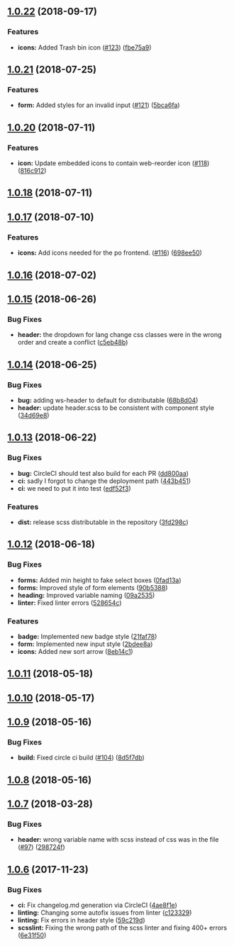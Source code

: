 <a name="1.0.22"></a>
## [1.0.22](https://github.com/fabric-design/scss/compare/1.0.21...1.0.22) (2018-09-17)


### Features

* **icons:** Added Trash bin icon ([#123](https://github.com/fabric-design/scss/issues/123)) ([fbe75a9](https://github.com/fabric-design/scss/commit/fbe75a9))



<a name="1.0.21"></a>
## [1.0.21](https://github.com/fabric-design/scss/compare/1.0.20...1.0.21) (2018-07-25)


### Features

* **form:** Added styles for an invalid input ([#121](https://github.com/fabric-design/scss/issues/121)) ([5bca6fa](https://github.com/fabric-design/scss/commit/5bca6fa))



<a name="1.0.20"></a>
## [1.0.20](https://github.com/fabric-design/scss/compare/1.0.18...1.0.20) (2018-07-11)


### Features

* **icon:** Update embedded icons to contain web-reorder icon ([#118](https://github.com/fabric-design/scss/issues/118)) ([816c912](https://github.com/fabric-design/scss/commit/816c912))



<a name="1.0.18"></a>
## [1.0.18](https://github.com/fabric-design/scss/compare/1.0.17...1.0.18) (2018-07-11)



<a name="1.0.17"></a>
## [1.0.17](https://github.com/fabric-design/scss/compare/1.0.16...1.0.17) (2018-07-10)


### Features

* **icons:** Add icons needed for the po frontend. ([#116](https://github.com/fabric-design/scss/issues/116)) ([698ee50](https://github.com/fabric-design/scss/commit/698ee50))



<a name="1.0.16"></a>
## [1.0.16](https://github.com/fabric-design/scss/compare/1.0.15...1.0.16) (2018-07-02)



<a name="1.0.15"></a>
## [1.0.15](https://github.com/fabric-design/scss/compare/1.0.14...1.0.15) (2018-06-26)


### Bug Fixes

* **header:** the dropdown for lang change css classes were in the wrong order and create a conflict ([c5eb48b](https://github.com/fabric-design/scss/commit/c5eb48b))



<a name="1.0.14"></a>
## [1.0.14](https://github.com/fabric-design/scss/compare/1.0.13...1.0.14) (2018-06-25)


### Bug Fixes

* **bug:** adding ws-header to default for distributable ([68b8d04](https://github.com/fabric-design/scss/commit/68b8d04))
* **header:** update header.scss to be consistent with component style ([34d69e8](https://github.com/fabric-design/scss/commit/34d69e8))



<a name="1.0.13"></a>
## [1.0.13](https://github.com/fabric-design/scss/compare/1.0.12...1.0.13) (2018-06-22)


### Bug Fixes

* **bug:** CircleCI should test also build for each PR ([dd800aa](https://github.com/fabric-design/scss/commit/dd800aa))
* **ci:** sadly I forgot to change the deployment path ([443b451](https://github.com/fabric-design/scss/commit/443b451))
* **ci:** we need to put it into test ([edf52f3](https://github.com/fabric-design/scss/commit/edf52f3))


### Features

* **dist:** release scss distributable in the repository ([3fd298c](https://github.com/fabric-design/scss/commit/3fd298c))



<a name="1.0.12"></a>
## [1.0.12](https://github.com/fabric-design/scss/compare/1.0.11...1.0.12) (2018-06-18)


### Bug Fixes

* **forms:** Added min height to fake select boxes ([0fad13a](https://github.com/fabric-design/scss/commit/0fad13a))
* **forms:** Improved style of form elements ([90b5388](https://github.com/fabric-design/scss/commit/90b5388))
* **heading:** Improved variable naming ([09a2535](https://github.com/fabric-design/scss/commit/09a2535))
* **linter:** Fixed linter errors ([528654c](https://github.com/fabric-design/scss/commit/528654c))


### Features

* **badge:** Implemented new badge style ([21faf78](https://github.com/fabric-design/scss/commit/21faf78))
* **form:** Implemented new input style ([2bdee8a](https://github.com/fabric-design/scss/commit/2bdee8a))
* **icons:** Added new sort arrow ([8eb14c1](https://github.com/fabric-design/scss/commit/8eb14c1))



<a name="1.0.11"></a>
## [1.0.11](https://github.com/fabric-design/scss/compare/1.0.10...1.0.11) (2018-05-18)



<a name="1.0.10"></a>
## [1.0.10](https://github.com/fabric-design/scss/compare/1.0.9...1.0.10) (2018-05-17)



<a name="1.0.9"></a>
## [1.0.9](https://github.com/fabric-design/scss/compare/1.0.8...1.0.9) (2018-05-16)


### Bug Fixes

* **build:** Fixed circle ci build ([#104](https://github.com/fabric-design/scss/issues/104)) ([8d5f7db](https://github.com/fabric-design/scss/commit/8d5f7db))



<a name="1.0.8"></a>
## [1.0.8](https://github.com/fabric-design/scss/compare/1.0.7...1.0.8) (2018-05-16)



<a name="1.0.7"></a>
## [1.0.7](https://github.com/fabric-design/scss/compare/1.0.6...1.0.7) (2018-03-28)


### Bug Fixes

* **header:** wrong variable name with scss instead of css was in the file ([#97](https://github.com/fabric-design/scss/issues/97)) ([298724f](https://github.com/fabric-design/scss/commit/298724f))



<a name="1.0.6"></a>
## [1.0.6](https://github.com/fabric-design/scss/compare/1.0.5...1.0.6) (2017-11-23)


### Bug Fixes

* **ci:** Fix changelog.md generation via CircleCI ([4ae8f1e](https://github.com/fabric-design/scss/commit/4ae8f1e))
* **linting:** Changing some autofix issues from linter ([c123329](https://github.com/fabric-design/scss/commit/c123329))
* **linting:** Fix errors in header style ([59c219d](https://github.com/fabric-design/scss/commit/59c219d))
* **scsslint:** Fixing the wrong path of the scss linter and fixing 400+ errors ([6e31f50](https://github.com/fabric-design/scss/commit/6e31f50))



